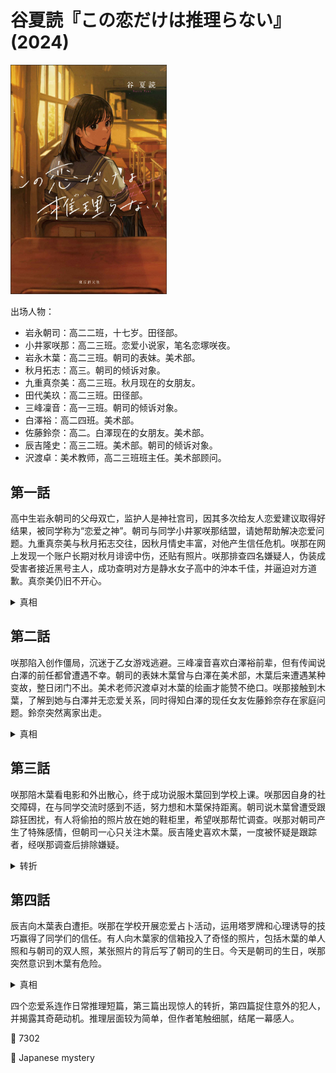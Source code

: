 # 谷夏読『この恋だけは推理らない』(2024)

<img src=images/2024_cover.jpg width=250/>

出场人物：
* 岩永朝司：高二二班，十七岁。田径部。
* 小井冢咲那：高二三班。恋爱小说家，笔名恋塚咲夜。
* 岩永木葉：高二三班。朝司的表妹。美术部。
* 秋月拓志：高三。朝司的倾诉对象。
* 九重真奈美：高二三班。秋月现在的女朋友。
* 田代美玖：高二三班。田径部。
* 三峰凜音：高一三班。朝司的倾诉对象。
* 白澤裕：高二四班。美术部。
* 佐藤鈴奈：高二。白澤现在的女朋友。美术部。
* 辰吉隆史：高三二班。美术部。朝司的倾诉对象。
* 沢渡卓：美术教师，高二三班班主任。美术部顾问。 

## 第一話

高中生岩永朝司的父母双亡，监护人是神社宫司，因其多次给友人恋爱建议取得好结果，被同学称为“恋爱之神”。朝司与同学小井冢咲那结盟，请她帮助解决恋爱问题。九重真奈美与秋月拓志交往，因秋月情史丰富，对他产生信任危机。咲那在网上发现一个账户长期对秋月诽谤中伤，还贴有照片。咲那排查四名嫌疑人，伪装成受害者接近黑号主人，成功查明对方是静水女子高中的沖本千佳，并逼迫对方道歉。真奈美仍旧不开心。

<details><summary>真相</summary>
真奈美原名中谷真奈美，小时候遭受霸凌，幸得秋月帮助。转学后她通过整形重新生活，同时为此感到愧疚，想和秋月分手。秋月得知真相后，澄清自己喜欢的是真奈美的内在美，二人复合。
</details>

## 第二話

咲那陷入创作僵局，沉迷于乙女游戏逃避。三峰凜音喜欢白澤裕前辈，但有传闻说白澤的前任都曾遭遇不幸。朝司的表妹木葉曾与白澤在美术部，木葉后来遭遇某种变故，整日闭门不出。美术老师沢渡卓对木葉的绘画才能赞不绝口。咲那接触到木葉，了解到她与白澤并无恋爱关系，同时得知白澤的现任女友佐藤鈴奈存在家庭问题。鈴奈突然离家出走。

<details><summary>真相</summary>
白澤出于自身爱好，选择和有失败性人格障碍的女生交往，她们都表现出强烈的毁灭倾向。
</details>

## 第三話

咲那陪木葉看电影和外出散心，终于成功说服木葉回到学校上课。咲那因自身的社交障碍，在与同学交流时感到不适，努力想和木葉保持距离。朝司说木葉曾遭受跟踪狂困扰，有人将偷拍的照片放在她的鞋柜里，希望咲那帮忙调查。咲那对朝司产生了特殊感情，但朝司一心只关注木葉。辰吉隆史喜欢木葉，一度被怀疑是跟踪者，经咲那调查后排除嫌疑。

<details><summary>转折</summary>
朝司早已在交通事故中死亡，咲那可以看到朝司的幽灵，一直在和幽灵交流。田代美玖也能看到模糊的朝司幽灵，但无法与其交流。咲那能够看到别人的情绪变化在脸上呈现不同的颜色，所以能轻易看穿谎言。咲那带着朝司的幽灵去木葉家坦白了真相，木葉承认喜欢朝司，为了能和朝司一起回家，谎称在路上被跟踪狂骚扰。木葉后悔欺骗朝司，所以闭门不出。
</details>

## 第四話

辰吉向木葉表白遭拒。咲那在学校开展恋爱占卜活动，运用塔罗牌和心理诱导的技巧赢得了同学们的信任。有人向木葉家的信箱投入了奇怪的照片，包括木葉的单人照和与朝司的双人照，某张照片的背后写了朝司的生日。今天是朝司的生日，咲那突然意识到木葉有危险。

<details><summary>真相</summary>
朝司的生日和死亡日是同一天，木葉去他的坟前祭拜。照片是从路边停的车内拍摄，用的是相机而不是手机，跟踪狂确实存在。凶手是美术老师沢渡卓，他开车撞死了朝司，还绑架监禁了木葉，想要杀死她之后伪装成自杀。沢渡嫉妒木葉的绘画才能，不能接受她因为朝司之死停止作画，所以想要她在“变质”之前消亡。结尾朝司完成遗愿，灵魂消散。
</details>

四个恋爱系连作日常推理短篇，第三篇出现惊人的转折，第四篇捉住意外的犯人，并揭露其奇葩动机。推理层面较为简单，但作者笔触细腻，结尾一幕感人。

:link: 7302

:file_folder: Japanese mystery
